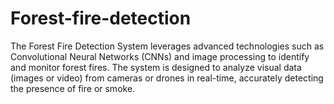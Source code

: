 # Forest-fire-detection
The Forest Fire Detection System leverages advanced technologies such as Convolutional Neural Networks (CNNs) and image processing to identify and monitor forest fires. The system is designed to analyze visual data (images or video) from cameras or drones in real-time, accurately detecting the presence of fire or smoke.
